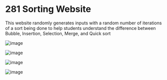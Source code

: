 # 281 Sorting Website

This website randomly generates inputs with a random number of iterations of a sort being done to help students understand the difference between Bubble, Insertion, Selection, Merge, and Quick sort

![image](https://github.com/kevincal1226/281-Sorting/assets/143946619/dc20a7fc-de14-40a5-a32f-09a197b03343)

![image](https://github.com/kevincal1226/281-Sorting/assets/143946619/30564373-5469-436c-9e7f-ec15dd619aa4)

![image](https://github.com/kevincal1226/281-Sorting/assets/143946619/9ca062d8-0514-4eb1-8986-d0f96caab4ae)

![image](https://github.com/kevincal1226/281-Sorting/assets/143946619/dfcaa2c0-7e63-4b70-8eb0-b659d66186d5)
